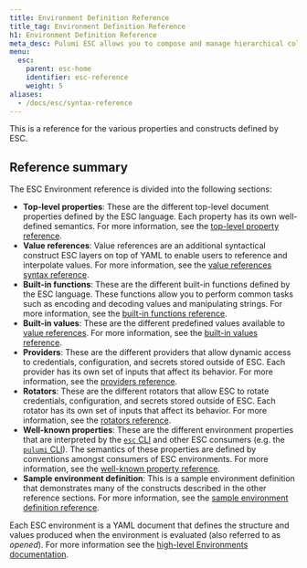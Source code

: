 ```yaml
---
title: Environment Definition Reference
title_tag: Environment Definition Reference
h1: Environment Definition Reference
meta_desc: Pulumi ESC allows you to compose and manage hierarchical collections of configuration and secrets and consume them in various ways.
menu:
  esc:
    parent: esc-home
    identifier: esc-reference
    weight: 5
aliases:
  - /docs/esc/syntax-reference
---
```


This is a reference for the various properties and constructs defined by ESC.

## Reference summary

The ESC Environment reference is divided into the following sections:

- __Top-level properties__: These are the different top-level document properties defined by the ESC language. Each property has its own well-defined semantics. For more information, see the [top-level property reference](/docs/esc/reference/top-level-properties).
- __Value references__: Value references are an additional syntactical construct ESC layers on top of YAML to enable users to reference and interpolate values. For more information, see the [value references syntax reference](/docs/esc/reference/value-references).
- __Built-in functions__: These are the different built-in functions defined by the ESC language. These functions allow you to perform common tasks such as encoding and decoding values and manipulating strings. For more information, see the [built-in functions reference](/docs/esc/reference/builtin-functions).
- __Built-in values__: These are the different predefined values available to [value references](/docs/esc/reference/value-references). For more information, see the [built-in values reference](/docs/esc/reference/builtin-values).
- __Providers__: These are the different providers that allow dynamic access to credentials, configuration, and secrets stored outside of ESC. Each provider has its own set of inputs that affect its behavior. For more information, see the [providers reference](/docs/esc/reference/providers).
- __Rotators__: These are the different rotators that allow ESC to rotate credentials, configuration, and secrets stored outside of ESC. Each rotator has its own set of inputs that affect its behavior. For more information, see the [rotators reference](/docs/esc/reference/rotators).
- __Well-known properties__: These are the different environment properties that are interpreted by the [`esc` CLI](/docs/install/esc/) and other ESC consumers (e.g. the [`pulumi` CLI](/docs/install/)). The semantics of these properties are defined by conventions amongst consumers of ESC environments. For more information, see the [well-known property reference](/docs/esc/reference/well-known-properties).
- __Sample environment definition__: This is a sample environment definition that demonstrates many of the constructs described in the other reference sections. For more information, see the [sample environment definition reference](/docs/esc/reference/sample-environment-definition).

Each ESC environment is a YAML document that defines the structure and values produced when the environment is evaluated (also referred to as _opened_). For more information see the [high-level Environments documentation](/docs/esc/environments).
